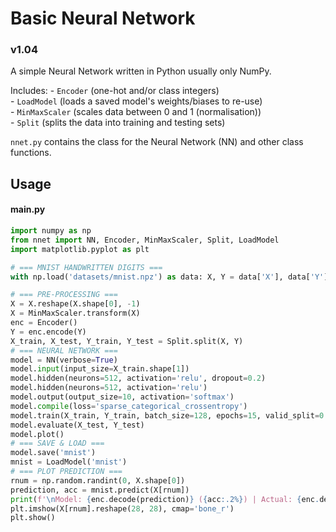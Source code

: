 # Basic Neural Network

### v1.04

A simple Neural Network written in Python usually only NumPy.

Includes:
    - `Encoder` (one-hot and/or class integers)  
    - `LoadModel` (loads a saved model's weights/biases to re-use)  
    - `MinMaxScaler` (scales data between 0 and 1 (normalisation))  
    - `Split` (splits the data into training and testing sets)  

`nnet.py` contains the class for the Neural Network (NN) and other class functions.

## Usage

#### main.py
```python
import numpy as np
from nnet import NN, Encoder, MinMaxScaler, Split, LoadModel
import matplotlib.pyplot as plt

# === MNIST HANDWRITTEN DIGITS ===
with np.load('datasets/mnist.npz') as data: X, Y = data['X'], data['Y']

# === PRE-PROCESSING ===
X = X.reshape(X.shape[0], -1)
X = MinMaxScaler.transform(X)
enc = Encoder()
Y = enc.encode(Y)
X_train, X_test, Y_train, Y_test = Split.split(X, Y)
# === NEURAL NETWORK ===
model = NN(verbose=True)
model.input(input_size=X_train.shape[1])
model.hidden(neurons=512, activation='relu', dropout=0.2)
model.hidden(neurons=512, activation='relu')
model.output(output_size=10, activation='softmax')
model.compile(loss='sparse_categorical_crossentropy')
model.train(X_train, Y_train, batch_size=128, epochs=15, valid_split=0.2)
model.evaluate(X_test, Y_test)
model.plot()
# === SAVE & LOAD ===
model.save('mnist')
mnist = LoadModel('mnist')
# === PLOT PREDICTION ===
rnum = np.random.randint(0, X.shape[0])
prediction, acc = mnist.predict(X[rnum])
print(f'\nModel: {enc.decode(prediction)} ({acc:.2%}) | Actual: {enc.decode(Y[rnum])}')
plt.imshow(X[rnum].reshape(28, 28), cmap='bone_r')
plt.show()
